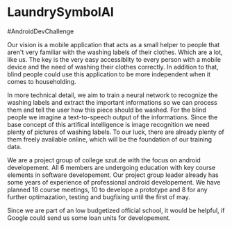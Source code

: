 # LaundrySymbolAI
#AndroidDevChallenge

Our vision is a mobile application that acts as a small helper to people that aren't very familiar with the washing labels of their clothes. Which are a lot, like us. The key is the very easy accessiblity to every person with a mobile device and the need of washing their clothes correctly. In addition to that, blind people could use this application to be more independent when it comes to householding.
 
In more technical detail, we aim to train a neural network to recognize the washing labels and extract the important informations so we can process them and tell the user how this piece should be washed. For the blind people we imagine a text-to-speech output of the informations. Since the base concept of this artifical intelligence is image recognition we need plenty of pictures of washing labels. To our luck, there are already plenty of them freely available online, which will be the foundation of our training data.

We are a project group of college szut.de with the focus on android developement. All 6 members are undergoing education with key  course elements in software developement. Our project group leader already has some years of experience of professional android  developement. We have planned 18 course meetings, 10 to develope a prototype and 8 for any further optimazation, testing and bugfixing until the  first of may.

Since we are part of an low budgetized official school, it would be helpful, if Google could send us some loan units for developement.
